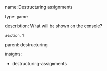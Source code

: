 name: Destructuring assignments

type: game

description: What will be shown on the console?

section: 1

parent: destructuring

insights:
  - destructuring-assignments
